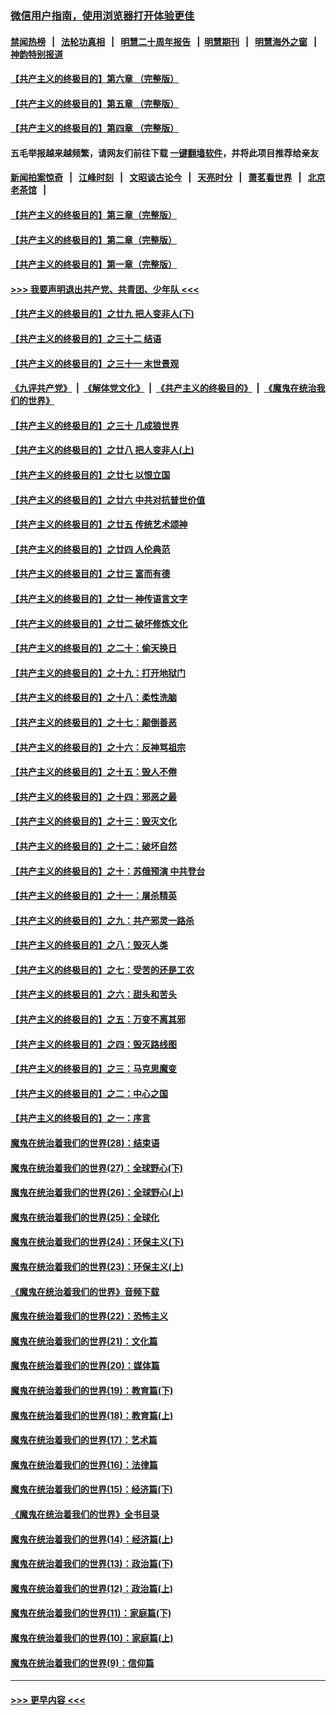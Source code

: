 ### [微信用户指南，使用浏览器打开体验更佳](https://github.com/gfw-breaker/banned-news1/blob/master/indexes/wechat-guide.md?t=0)
#### [禁闻热榜](热点新闻.md?t=0)  &nbsp;&nbsp;|&nbsp;&nbsp; [法轮功真相](https://github.com/gfw-breaker/truth/blob/master/README.md?t=0) &nbsp;&nbsp;|&nbsp;&nbsp; [明慧二十周年报告](https://github.com/gfw-breaker/mh-reports/blob/master/README.md?t=0) &nbsp;&nbsp;|&nbsp;&nbsp;[明慧期刊](https://github.com/gfw-breaker/mh-qikan) &nbsp;&nbsp;|&nbsp;&nbsp; [明慧海外之窗](https://github.com/gfw-breaker/mh-news/blob/master/README.md?t=0) &nbsp;&nbsp;|&nbsp;&nbsp; [神韵特别报道](https://github.com/gfw-breaker/mh-news/blob/master/shenyun.md?t=0)
#### [【共产主义的终极目的】第六章 （完整版）](../pages/nsc422/n11428913.md?t=02170155) 
#### [【共产主义的终极目的】第五章 （完整版）](../pages/nsc422/n11428912.md?t=02170155) 
#### [【共产主义的终极目的】第四章 （完整版）](../pages/nsc422/n11428907.md?t=02170155) 
#### 五毛举报越来越频繁，请网友们前往下载 [一键翻墙软件](https://github.com/gfw-breaker/ssr-accounts)，并将此项目推荐给亲友
#### [新闻拍案惊奇](https://github.com/gfw-breaker/banned-news1/blob/master/pages/link4.md) &nbsp;&nbsp;|&nbsp;&nbsp; [江峰时刻](https://github.com/gfw-breaker/banned-news1/blob/master/pages/link4.md) &nbsp;&nbsp;|&nbsp;&nbsp; [文昭谈古论今](https://github.com/gfw-breaker/banned-news1/blob/master/pages/link4.md) &nbsp;&nbsp;|&nbsp;&nbsp; [天亮时分](https://github.com/gfw-breaker/banned-news1/blob/master/pages/link4.md) &nbsp;&nbsp;|&nbsp;&nbsp; [萧茗看世界](https://github.com/gfw-breaker/banned-news1/blob/master/pages/link4.md) &nbsp;&nbsp;|&nbsp;&nbsp; [北京老茶馆](https://github.com/gfw-breaker/banned-news1/blob/master/pages/link4.md) &nbsp;&nbsp;|&nbsp;&nbsp; 
#### [【共产主义的终极目的】第三章（完整版）](../pages/nsc422/n11428848.md?t=02170155) 
#### [【共产主义的终极目的】第二章（完整版）](../pages/nsc422/n11428831.md?t=02170155) 
#### [【共产主义的终极目的】第一章（完整版）](../pages/nsc422/n11417651.md?t=02170155) 
#### [>>> 我要声明退出共产党、共青团、少年队 <<<](https://github.com/begood0513/goodnews/blob/master/quit/letter.md) 
#### [【共产主义的终极目的】之廿九 把人变非人(下)](../pages/nsc422/n11344140.md?t=02170155) 
#### [【共产主义的终极目的】之三十二 结语](../pages/nsc422/n11360535.md?t=02170155) 
#### [【共产主义的终极目的】之三十一 末世景观](../pages/nsc422/n11351129.md?t=02170155) 
#### [《九评共产党》](https://github.com/begood0513/9ping.md/blob/master/README.md) &nbsp;|&nbsp; [《解体党文化》](../../../../jtdwh.md/blob/master/README.md)  &nbsp;|&nbsp; [《共产主义的终极目的》](../../../../gczydzjmd.md/blob/master/README.md) &nbsp;|&nbsp; [《魔鬼在统治我们的世界》](../../../../mgztzwmdsj.md/blob/master/README.md) 
#### [【共产主义的终极目的】之三十 几成狼世界](../pages/nsc422/n11348280.md?t=02170155) 
#### [【共产主义的终极目的】之廿八 把人变非人(上)](../pages/nsc422/n11340492.md?t=02170155) 
#### [【共产主义的终极目的】之廿七 以恨立国](../pages/nsc422/n11336944.md?t=02170155) 
#### [【共产主义的终极目的】之廿六 中共对抗普世价值](../pages/nsc422/n11324785.md?t=02170155) 
#### [【共产主义的终极目的】之廿五 传统艺术颂神](../pages/nsc422/n11296396.md?t=02170155) 
#### [【共产主义的终极目的】之廿四 人伦典范](../pages/nsc422/n11296397.md?t=02170155) 
#### [【共产主义的终极目的】之廿三 富而有德](../pages/nsc422/n11283598.md?t=02170155) 
#### [【共产主义的终极目的】之廿一 神传语言文字](../pages/nsc422/n11263265.md?t=02170155) 
#### [【共产主义的终极目的】之廿二 破坏修炼文化](../pages/nsc422/n11245728.md?t=02170155) 
#### [【共产主义的终极目的】之二十：偷天换日](../pages/nsc422/n11238846.md?t=02170155) 
#### [【共产主义的终极目的】之十九：打开地狱门](../pages/nsc422/n11206376.md?t=02170155) 
#### [【共产主义的终极目的】之十八：柔性洗脑](../pages/nsc422/n11199994.md?t=02170155) 
#### [【共产主义的终极目的】之十七：颠倒善恶](../pages/nsc422/n11179782.md?t=02170155) 
#### [【共产主义的终极目的】之十六：反神骂祖宗](../pages/nsc422/n11166798.md?t=02170155) 
#### [【共产主义的终极目的】之十五：毁人不倦](../pages/nsc422/n11166792.md?t=02170155) 
#### [【共产主义的终极目的】之十四：邪恶之最](../pages/nsc422/n11150249.md?t=02170155) 
#### [【共产主义的终极目的】之十三：毁灭文化](../pages/nsc422/n11135227.md?t=02170155) 
#### [【共产主义的终极目的】之十二：破坏自然](../pages/nsc422/n11135214.md?t=02170155) 
#### [【共产主义的终极目的】之十：苏俄预演 中共登台](../pages/nsc422/n11118424.md?t=02170155) 
#### [【共产主义的终极目的】之十一：屠杀精英](../pages/nsc422/n11118442.md?t=02170155) 
#### [【共产主义的终极目的】之九：共产邪灵一路杀](../pages/nsc422/n11114139.md?t=02170155) 
#### [【共产主义的终极目的】之八：毁灭人类](../pages/nsc422/n11108503.md?t=02170155) 
#### [【共产主义的终极目的】之七：受苦的还是工农](../pages/nsc422/n11101809.md?t=02170155) 
#### [【共产主义的终极目的】之六：甜头和苦头](../pages/nsc422/n11096971.md?t=02170155) 
#### [【共产主义的终极目的】之五：万变不离其邪](../pages/nsc422/n11091285.md?t=02170155) 
#### [【共产主义的终极目的】之四：毁灭路线图](../pages/nsc422/n11086284.md?t=02170155) 
#### [【共产主义的终极目的】之三：马克思魔变](../pages/nsc422/n11061941.md?t=02170155) 
#### [【共产主义的终极目的】之二：中心之国](../pages/nsc422/n11047728.md?t=02170155) 
#### [【共产主义的终极目的】之一：序言](../pages/nsc422/n11086077.md?t=02170155) 
#### [魔鬼在统治着我们的世界(28)：结束语](../pages/nsc422/n10936246.md?t=02170155) 
#### [魔鬼在统治着我们的世界(27)：全球野心(下)](../pages/nsc422/n10928319.md?t=02170155) 
#### [魔鬼在统治着我们的世界(26)：全球野心(上)](../pages/nsc422/n10900318.md?t=02170155) 
#### [魔鬼在统治着我们的世界(25)：全球化](../pages/nsc422/n10788205.md?t=02170155) 
#### [魔鬼在统治着我们的世界(24)：环保主义(下)](../pages/nsc422/n10695307.md?t=02170155) 
#### [魔鬼在统治着我们的世界(23)：环保主义(上)](../pages/nsc422/n10688613.md?t=02170155) 
#### [《魔鬼在统治着我们的世界》音频下载](../pages/nsc422/n10635553.md?t=02170155) 
#### [魔鬼在统治着我们的世界(22)：恐怖主义](../pages/nsc422/n10614727.md?t=02170155) 
#### [魔鬼在统治着我们的世界(21)：文化篇](../pages/nsc422/n10597706.md?t=02170155) 
#### [魔鬼在统治着我们的世界(20)：媒体篇](../pages/nsc422/n10586579.md?t=02170155) 
#### [魔鬼在统治着我们的世界(19)：教育篇(下)](../pages/nsc422/n10564808.md?t=02170155) 
#### [魔鬼在统治着我们的世界(18)：教育篇(上)](../pages/nsc422/n10526970.md?t=02170155) 
#### [魔鬼在统治着我们的世界(17)：艺术篇](../pages/nsc422/n10499093.md?t=02170155) 
#### [魔鬼在统治着我们的世界(16)：法律篇](../pages/nsc422/n10485969.md?t=02170155) 
#### [魔鬼在统治着我们的世界(15)：经济篇(下)](../pages/nsc422/n10469975.md?t=02170155) 
#### [《魔鬼在统治着我们的世界》全书目录](../pages/nsc422/n10464261.md?t=02170155) 
#### [魔鬼在统治着我们的世界(14)：经济篇(上)](../pages/nsc422/n10457370.md?t=02170155) 
#### [魔鬼在统治着我们的世界(13)：政治篇(下)](../pages/nsc422/n10448270.md?t=02170155) 
#### [魔鬼在统治着我们的世界(12)：政治篇(上)](../pages/nsc422/n10444576.md?t=02170155) 
#### [魔鬼在统治着我们的世界(11)：家庭篇(下)](../pages/nsc422/n10440961.md?t=02170155) 
#### [魔鬼在统治着我们的世界(10)：家庭篇(上)](../pages/nsc422/n10435448.md?t=02170155) 
#### [魔鬼在统治着我们的世界(9)：信仰篇](../pages/nsc422/n10432159.md?t=02170155) 

----
#### [ >>> 更早内容 <<< ](../indexes/nsc422-earlier.md)
